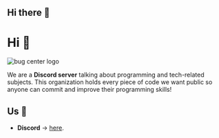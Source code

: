 ## Hi there 👋

<!--

**Here are some ideas to get you started:**

🙋‍♀️ A short introduction - what is your organization all about?
🌈 Contribution guidelines - how can the community get involved?
👩‍💻 Useful resources - where can the community find your docs? Is there anything else the community should know?
🍿 Fun facts - what does your team eat for breakfast?
🧙 Remember, you can do mighty things with the power of [Markdown](https://guides.github.com/features/mastering-markdown/)
-->

# Hi 👋

![bug center logo](https://cdn.discordapp.com/icons/595218682670481418/a_193916c5ca0c79ddb474dc490097fe5b.gif)

We are a **Discord server** talking about programming and tech-related subjects. This organization holds every piece of code we want public 
so anyone can commit and improve their programming skills!

## Us 🤙

- **Discord** -> [here](https://discord.com/invite/dHdxTfPQS2).
